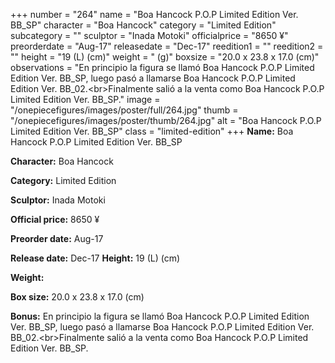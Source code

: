 +++
number = "264"
name = "Boa Hancock P.O.P Limited Edition Ver. BB_SP"
character = "Boa Hancock"
category = "Limited Edition"
subcategory = ""
sculptor = "Inada Motoki"
officialprice = "8650 ¥"
preorderdate = "Aug-17"
releasedate = "Dec-17"
reedition1 = ""
reedition2 = ""
height = "19 (L) (cm)"
weight = " (g)"
boxsize = "20.0 x 23.8 x 17.0 (cm)"
observations = "En principio la figura se llamó Boa Hancock P.O.P Limited Edition Ver. BB_SP, luego pasó a llamarse Boa Hancock P.O.P Limited Edition Ver. BB_02.&lt;br&gt;Finalmente salió a la venta como Boa Hancock P.O.P Limited Edition Ver. BB_SP."
image = "/onepiecefigures/images/poster/full/264.jpg"
thumb = "/onepiecefigures/images/poster/thumb/264.jpg"
alt = "Boa Hancock P.O.P Limited Edition Ver. BB_SP"
class = "limited-edition"
+++
**Name:** Boa Hancock P.O.P Limited Edition Ver. BB_SP

**Character:** Boa Hancock

**Category:** Limited Edition 

**Sculptor:** Inada Motoki

**Official price:** 8650 ¥

**Preorder date:** Aug-17

**Release date:** Dec-17
**Height:** 19 (L) (cm)

**Weight:** 

**Box size:** 20.0 x 23.8 x 17.0 (cm)

**Bonus:** En principio la figura se llamó Boa Hancock P.O.P Limited Edition Ver. BB_SP, luego pasó a llamarse Boa Hancock P.O.P Limited Edition Ver. BB_02.&lt;br&gt;Finalmente salió a la venta como Boa Hancock P.O.P Limited Edition Ver. BB_SP.
